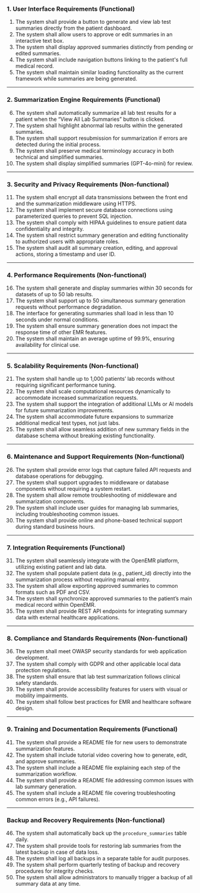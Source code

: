 ### **1. User Interface Requirements (Functional)**
1. The system shall provide a button to generate and view lab test summaries directly from the patient dashboard.
2. The system shall allow users to approve or edit summaries in an interactive text box.
3. The system shall display approved summaries distinctly from pending or edited summaries.
4. The system shall include navigation buttons linking to the patient's full medical record.
5. The system shall maintain similar loading functionality as the current framework while summaries are being generated.

---

### **2. Summarization Engine Requirements (Functional)**
6. The system shall automatically summarize all lab test results for a patient when the “View All Lab Summaries” button is clicked.
7. The system shall highlight abnormal lab results within the generated summaries.
8. The system shall support resubmission for summarization if errors are detected during the initial process.
9. The system shall preserve medical terminology accuracy in both technical and simplified summaries.
10. The system shall display simplified summaries (GPT-4o-mini) for review.

---

### **3. Security and Privacy Requirements (Non-functional)**
11. The system shall encrypt all data transmissions between the front end and the summarization middleware using HTTPS.
12. The system shall implement secure database connections using parameterized queries to prevent SQL injection.
13. The system shall comply with HIPAA guidelines to ensure patient data confidentiality and integrity.
14. The system shall restrict summary generation and editing functionality to authorized users with appropriate roles.
15. The system shall audit all summary creation, editing, and approval actions, storing a timestamp and user ID.

---

### **4. Performance Requirements (Non-functional)**
16. The system shall generate and display summaries within 30 seconds for datasets of up to 50 lab results.
17. The system shall support up to 50 simultaneous summary generation requests without performance degradation.
18. The interface for generating summaries shall load in less than 10 seconds under normal conditions.
19. The system shall ensure summary generation does not impact the response time of other EMR features.
20. The system shall maintain an average uptime of 99.9%, ensuring availability for clinical use.

---

### **5. Scalability Requirements (Non-functional)**
21. The system shall handle up to 1,000 patients’ lab records without requiring significant performance tuning.
22. The system shall scale computational resources dynamically to accommodate increased summarization requests.
23. The system shall support the integration of additional LLMs or AI models for future summarization improvements.
24. The system shall accommodate future expansions to summarize additional medical test types, not just labs.
25. The system shall allow seamless addition of new summary fields in the database schema without breaking existing functionality.

---

### **6. Maintenance and Support Requirements (Non-functional)**
26. The system shall provide error logs that capture failed API requests and database operations for debugging.
27. The system shall support upgrades to middleware or database components without requiring a system restart.
28. The system shall allow remote troubleshooting of middleware and summarization components.
29. The system shall include user guides for managing lab summaries, including troubleshooting common issues.
30. The system shall provide online and phone-based technical support during standard business hours.

---

### **7. Integration Requirements (Functional)**
31. The system shall seamlessly integrate with the OpenEMR platform, utilizing existing patient and lab data.
32. The system shall populate patient data (e.g., patient_id) directly into the summarization process without requiring manual entry.
33. The system shall allow exporting approved summaries to common formats such as PDF and CSV.
34. The system shall synchronize approved summaries to the patient’s main medical record within OpenEMR.
35. The system shall provide REST API endpoints for integrating summary data with external healthcare applications.

---

### **8. Compliance and Standards Requirements (Non-functional)**
36. The system shall meet OWASP security standards for web application development.
37. The system shall comply with GDPR and other applicable local data protection regulations.
38. The system shall ensure that lab test summarization follows clinical safety standards.
39. The system shall provide accessibility features for users with visual or mobility impairments.
40. The system shall follow best practices for EMR and healthcare software design.

---

### **9. Training and Documentation Requirements (Functional)**
41. The system shall provide a README file for new users to demonstrate summarization features.
42. The system shall include tutorial video covering how to generate, edit, and approve summaries.
43. The system shall include a README file explaining each step of the summarization workflow.
44. The system shall provide a README file addressing common issues with lab summary generation.
45. The system shall include a README file covering troubleshooting common errors (e.g., API failures).

---

### **Backup and Recovery Requirements (Non-functional)**
46. The system shall automatically back up the `procedure_summaries` table daily.
47. The system shall provide tools for restoring lab summaries from the latest backup in case of data loss.
48. The system shall log all backups in a separate table for audit purposes.
49. The system shall perform quarterly testing of backup and recovery procedures for integrity checks.
50. The system shall allow administrators to manually trigger a backup of all summary data at any time.